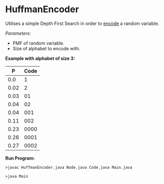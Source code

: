 # HuffmanEncoder

Utilises a simple Depth First Search in order to [encode](https://en.wikipedia.org/wiki/Huffman_coding) a random variable.

*Parameters:*

* PMF of random variable.
* Size of alphabet to encode with.

**Example with alphabet of size 3:**

| P    | Code |
|------|------|
| 0.0  | 1    |
| 0.02 | 2    |
| 0.03 | 01   |
| 0.04 | 02   |
| 0.04 | 001  |
| 0.11 | 002  |
| 0.23 | 0000 |
| 0.26 | 0001 |
| 0.27 | 0002 |

**Run Program:**

```>javac HuffmanEncoder.java Node.java Code.java Main.java```

```>java Main```
